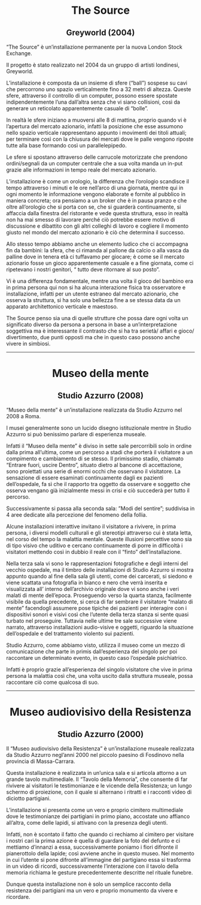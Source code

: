 <h1 align="center">The Source</h1>
<h2 align="center">Greyworld (2004)</h2>
<p>“The Source” è un’installazione permanente per la nuova London Stock Exchange.

Il progetto è stato realizzato nel 2004 da un gruppo di artisti londinesi, Greyworld.

L’installazione è composta da un insieme di sfere (“ball”) sospese su cavi che percorrono uno spazio verticalmente fino a 32 metri di altezza. Queste sfere, attraverso il controllo di un computer, possono essere spostate indipendentemente l’una dall’altra senza che vi siano collisioni, così da generare un reticolato apparentemente casuale di “bolle”.

In realtà le sfere iniziano a muoversi alle 8 di mattina, proprio quando vi è l’apertura del mercato azionario, infatti la posizione che esse assumono nello spazio verticale rappresentano appunto i movimenti dei titoli attuali; per terminare così con la chiusura dei mercati dove le palle vengono riposte tutte alla base formando così un parallelepipedo.

Le sfere si spostano attraverso delle carrucole motorizzate che prendono ordini/segnali da un computer centrale che a sua volta manda un in-put grazie alle informazioni in tempo reale del mercato azionario.

L’installazione è come un orologio, la differenza che l’orologio scandisce il tempo attraverso i minuti e le ore nell’arco di una giornata, mentre qui in ogni momento le informazione vengono elaborate e fornite al pubblico in maniera concreta; ora pensiamo a un broker che è in pausa pranzo e che oltre all’orologio che si porta con se, che si guarderà continuamente, si affaccia dalla finestra del ristorante e vede questa struttura, esso in realtà non ha mai smesso di lavorare perché ciò potrebbe essere motivo di discussione e dibattito con gli altri colleghi di lavoro e cogliere il momento giusto nel mondo del mercato azionario è ciò che determina il successo.

Allo stesso tempo abbiamo anche un elemento ludico che ci accompagna fin da bambini: la sfera, che ci rimanda al pallone da calcio o alla vasca da palline dove in tenera età ci tuffavamo per giocare; è come se il mercato azionario fosse un gioco apparentemente casuale e a fine giornata, come ci ripetevano i nostri genitori, “ tutto deve ritornare al suo posto”.

Vi è una differenza fondamentale, mentre una volta il gioco del bambino era in prima persona qui non si ha alcuna interazione fisica tra osservatore e installazione, infatti per un utente estraneo dal mercato azionario, che osserva la struttura, si ha solo una bellezza fine a se stessa data da un apparato architettonico verticale e maestoso.

The Source penso sia una di quelle strutture che possa dare ogni volta un significato diverso da persona a persona in base a un’interpretazione soggettiva ma è interessante il contrasto che si ha tra serietà/ affari e gioco/ divertimento, due punti opposti ma che in questo caso possono anche vivere in simbiosi.</p>
***

<h1 align="center">Museo della mente</h1>
<h2 align="center">Studio Azzurro (2008)</h2>
<p>“Museo della mente” è un’installazione realizzata da Studio Azzurro nel 2008 a Roma.

I musei generalmente sono un lucido disegno istituzionale mentre in Studio Azzurro si può benissimo parlare di esperienza museale.

Infatti il “Museo della mente” è diviso in sette sale percorribili solo in ordine dalla prima all’ultima, come un percorso a stadi che porterà il visitatore a un compimento e cambiamento di se stesso. Il primissimo stadio, chiamato “Entrare fuori, uscire Dentro”, situato dietro al bancone di accettazione, sono proiettati una serie di enormi occhi che osservano il visitatore. La sensazione di essere esaminati continuamente dagli ex pazienti dell’ospedale, fa sì che il rapporto tra oggetto da osservare e soggetto che osserva vengano già inizialmente messi in crisi e ciò succederà per tutto il percorso.

Successivamente si passa alla seconda sala: ”Modi del sentire”; suddivisa in 4 aree dedicate alla percezione del fenomeno della follia.

Alcune installazioni interattive invitano il visitatore a rivivere, in prima persona, i diversi modelli culturali e gli stereotipi attraverso cui è stata letta, nel corso del tempo la malattia mentale. Queste illusioni percettive sono sia di tipo visivo che uditivo e cercano continuamente di porre in difficoltà i visitatori mettendo così in dubbio il reale con il “finto” dell’installazione.

Nella terza sala vi sono le rappresentazioni fotografiche e degli interni del vecchio ospedale, ma il timbro delle installazioni di Studio Azzurro si mostra appunto quando al fine della sala gli utenti, come dei carcerati, si siedono e viene scattata una fotografia in bianco e nero che verrà inserita e visualizzata all’ interno dell’archivio originale dove vi sono anche i veri malati di mente dell’epoca. Proseguendo verso la quarta stanza, facilmente visibile da quella precedente, si cerca di far sembrare il visitatore “malato di mente” facendogli assumere pose tipiche dei pazienti per interagire con i dispositivi sonori e visivi così che l’utente della terza stanza si sente quasi turbato nel proseguire. Tuttavia nelle ultime tre sale successive viene narrato, attraverso installazioni audio-visive e oggetti, riguardo la situazione dell’ospedale e del trattamento violento sui pazienti.

Studio Azzurro, come abbiamo visto, utilizza il museo come un mezzo di comunicazione che parte in primis dall’esperienza del singolo per poi raccontare un determinato evento, in questo caso l’ospedale psichiatrico.

Infatti è proprio grazie all’esperienza del singolo visitatore che vive in prima persona la malattia così che, una volta uscito dalla struttura museale, possa raccontare ciò come qualcosa di suo.</p>
***

<h1 align="center">Museo audiovisivo della Resistenza</h1>
<h2 align="center">Studio Azzurro (2000)</h2>
<p>Il “Museo audiovisivo della Resistenza” è un’installazione museale realizzata da Studio Azzurro negl’anni 2000 nel piccolo paesino di Fosdinovo nella provincia di Massa-Carrara.

Questa installazione è realizzata in un’unica sala e si articola attorno a un grande tavolo multimediale. Il “Tavolo della Memoria”, che consente di far rivivere ai visitatori le testimonianze e le vicende della Resistenza; un lungo schermo di proiezione, con il quale si alternano i ritratti e i racconti video di diciotto partigiani.

L’installazione si presenta come un vero e proprio cimitero multimediale dove le testimonianze dei partigiani in primo piano, accostate uno affianco all’altra, come delle lapidi, si attivano con la presenza degli utenti.

Infatti, non è scontato il fatto che quando ci rechiamo al cimitero per visitare i nostri cari la prima azione è quella di guardare la foto del defunto e ci mettiamo d’innanzi a essa, successivamente poniamo i fiori difronte il pianerottolo della lapide; così avviene anche in questo museo. Nel momento in cui l’utente si pone difronte all’immagine del partigiano essa si trasforma in un video di ricordi, successivamente l’interazione con il tavolo della memoria richiama le gesture precedentemente descritte nel rituale funebre.

Dunque questa installazione non è solo un semplice racconto della resistenza dei partigiani ma un vero e proprio monumento da vivere e ricordare.</p>

